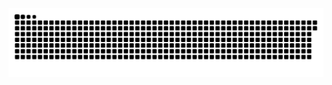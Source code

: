 <picture>
  <source media="(prefers-color-scheme: dark)" srcset="https://raw.githubusercontent.com/MarineHakobyan/MarineHakobyan/4ebcda755c74e3f17fc053481d257aecc2405aa0/github-contribution-grid-snake-dark.svg" />
  <source media="(prefers-color-scheme: light)" srcset="https://raw.githubusercontent.com/MarineHakobyan/MarineHakobyan/4ebcda755c74e3f17fc053481d257aecc2405aa0/github-contribution-grid-snake.svg" />
  <img alt="github-snake" src="https://raw.githubusercontent.com/MarineHakobyan/MarineHakobyan/4ebcda755c74e3f17fc053481d257aecc2405aa0/github-contribution-grid-snake-dark.svg" />
</picture>
